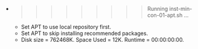 * >>>>>>>>> Running inst-min-con-01-apt.sh ...
  * Set APT to use local repository first.
  * Set APT to skip installing recommended packages.
  * Disk size = 762468K. Space Used = 12K. Runtime = 00:00:00:00.
